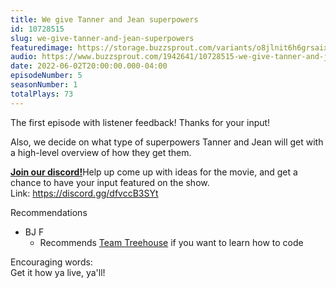 ```yaml
---
title: We give Tanner and Jean superpowers
id: 10728515
slug: we-give-tanner-and-jean-superpowers
featuredimage: https://storage.buzzsprout.com/variants/o8jlnit6h6grsaix3s6v6cr4dlbq/60854458c4d1acdf4e1c2f79c4137142d85d78e379bdafbd69bd34c85f5819ad.jpg
audio: https://www.buzzsprout.com/1942641/10728515-we-give-tanner-and-jean-superpowers.mp3
date: 2022-06-02T20:00:00.000-04:00
episodeNumber: 5
seasonNumber: 1
totalPlays: 73
---
```

The first episode with listener feedback! Thanks for your input!  
  
Also, we decide on what type of superpowers Tanner and Jean will get with a high-level overview of how they get them.  
  
[**Join our discord!**](https://discord.gg/dfvccB3SYt)Help up come up with ideas for the movie, and get a chance to have your input featured on the show.  
Link: <https://discord.gg/dfvccB3SYt>  
  
Recommendations

* BJ F  
   * Recommends [Team Treehouse](https://teamtreehouse.com/) if you want to learn how to code

Encouraging words:  
Get it how ya live, ya'll!
  
  